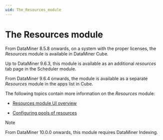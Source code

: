 ```yaml
---
uid: The_Resources_module
---
```


# The Resources module

From DataMiner 8.5.8 onwards, on a system with the proper licenses, the *Resources* module is available in DataMiner Cube.

Up to DataMiner 9.6.3, this module is available as an additional *resources* tab page in the Scheduler module.

From DataMiner 9.6.4 onwards, the module is available as a separate *Resources* module in the apps list in Cube.

The following topics contain more information on the *Resources* module:

- [Resources module UI overview](xref:Resources_module_UI_overview)

- [Configuring pools of resources](xref:Configuring_pools_of_resources)

> [!NOTE]
> From DataMiner 10.0.0 onwards, this module requires DataMiner Indexing.
>
